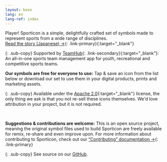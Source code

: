 ```yaml
---
layout: base
lang: en
lang-ref: index
---
```


<article markdown="1">

Player! Sporticon is a simple, delightfully crafted set of symbols made to represent sports from a wide range of disciplines.
<br> [Read the story (Japanese) →](https://www.pr-table.com/ookami/stories/23551){: .link-primary}{:target="_blank"}

{: .sub-copy}
Supported by [TeamHub](https://tmhub.jp/){: .link-secondary}{:target="_blank"}: An all-in-one sports team management app for youth, recreational and competitive sports teams.

</article>

<article markdown="1">

**Our symbols are free for everyone to use:** Tap & save an icon from the list below or download our set to use them in your digital products, prints and marketing assets.

{: .sub-copy}
Available under the [Apache 2.0](https://www.apache.org/licenses/LICENSE-2.0){:target="_blank"} license, the only thing we ask is that you not re-sell these icons themselves. We'd love attribution in your project, but it is not required.

<br>

**Suggestions & contributions are welcome:** This is an open source project, meaning the original symbol files used to build Sporticon are freely available for remix, re-share and even improve upon. For more information about contributing to Sporticon, check out our [“Contributing” documentation →](https://github.com/ookamiinc/Sporticon/master/documentation/contributing.md){: .link-primary}

{: .sub-copy}
See source on our [GitHub](https://github.com/ookamiinc/sporticon).

</article>
